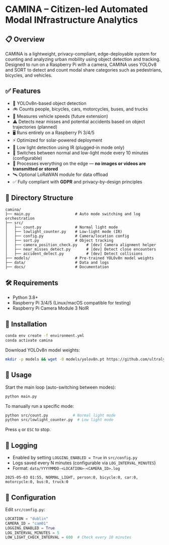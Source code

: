 # CAMINA – Citizen-led Automated Modal INfrastructure Analytics

## 📋 Overview
CAMINA is a lightweight, privacy-compliant, edge-deployable system for counting and analyzing urban mobility using object detection and tracking. Designed to run on a Raspberry Pi with a camera, CAMINA uses YOLOv8 and SORT to detect and count modal share categories such as pedestrians, bicycles, and vehicles.

## ✅ Features
- 🧠 YOLOv8n-based object detection
- 🚲 Counts people, bicycles, cars, motorcycles, buses, and trucks
- 📏 Measures vehicle speeds (future extension)
- ⚠️ Detects near misses and potential accidents based on object trajectories (planned)
- 🖥️ Runs entirely on a Raspberry Pi 3/4/5
- ⚡ Optimized for solar-powered deployment
- 🌙 Low light detection using IR (plugged-in mode only)
- 🔄 Switches between normal and low-light mode every 10 minutes (configurable)
- 🔐 Processes everything on the edge — **no images or videos are transmitted or stored**
- 🛰️ Optional LoRaWAN module for data offload
- ✅ Fully compliant with **GDPR** and privacy-by-design principles

## 📁 Directory Structure
```
camina/
├── main.py                    # Auto mode switching and log orchestration
├── src/
│   ├── count.py               # Normal light mode
│   ├── lowlight_counter.py    # Low-light mode (IR)
│   ├── config.py              # Camera/location config
│   ├── sort.py                # Object tracking
│   ├── camera_position_check.py    # [dev] Camera alignment helper
│   ├── near_misses_detect.py       # [dev] Detect close encounters
│   ├── accident_detect.py          # [dev] Detect collisions
├── models/                    # Pre-trained YOLOv8n model weights
├── data/                      # Data and logs
├── docs/                      # Documentation
```

## 🛠️ Requirements
- Python 3.8+
- Raspberry Pi 3/4/5 (Linux/macOS compatible for testing)
- Raspberry Pi Camera Module 3 NoIR

## 🔧 Installation
```bash
conda env create -f environment.yml
conda activate camina
```
Download YOLOv8n model weights:
```bash
mkdir -p models && wget -O models/yolov8n.pt https://github.com/ultralytics/assets/releases/download/v8.3.0/yolov8n.pt
```

## 🚀 Usage
Start the main loop (auto-switching between modes):
```bash
python main.py
```

To manually run a specific mode:
```bash
python src/count.py           # Normal light mode
python src/lowlight_counter.py  # Low light mode
```

Press `q` or `ESC` to stop.

## 📝 Logging
- Enabled by setting `LOGGING_ENABLED = True` in `src/config.py`
- Logs saved every N minutes (configurable via `LOG_INTERVAL_MINUTES`)
- Format: `data/YYYYMMDD-<LOCATION>-<CAMERA_ID>.log`
```
2025-05-03 01:55, NORMAL_LIGHT, person:0, bicycle:0, car:0, motorcycle:0, bus:0, truck:0
```

## 📌 Configuration
Edit `src/config.py`:
```python
LOCATION = "dublin"
CAMERA_ID = "cam01"
LOGGING_ENABLED = True
LOG_INTERVAL_MINUTES = 5
LOW_LIGHT_CHECK_INTERVAL = 600  # Check every 10 minutes
```
